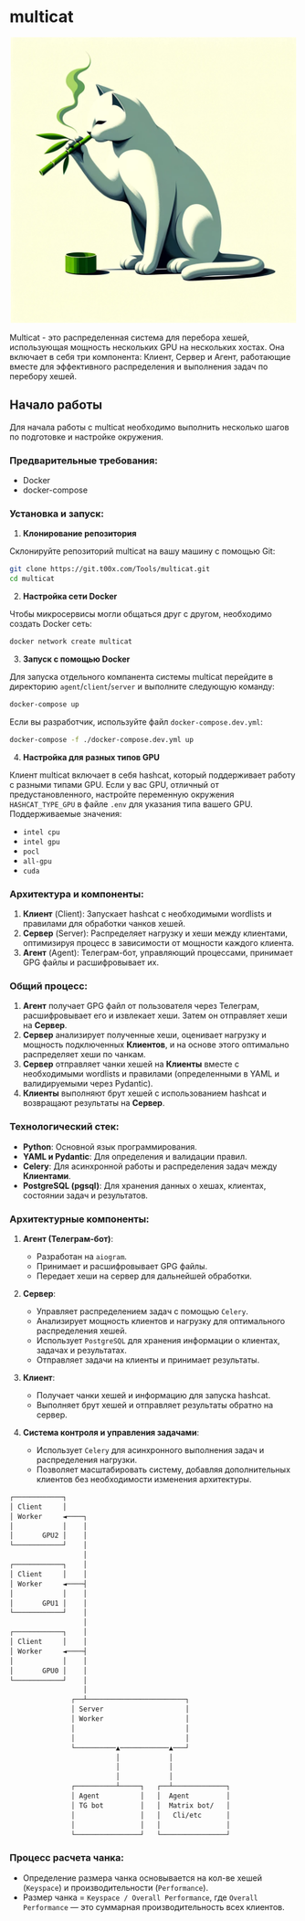 # multicat

<p align="center">
  <img src="./.readme/icon.webp" width="500" />
</p>

Multicat - это распределенная система для перебора хешей, использующая мощность нескольких GPU на нескольких хостах. Она включает в себя три компонента: Клиент, Сервер и Агент, работающие вместе для эффективного распределения и выполнения задач по перебору хешей.

## Начало работы

Для начала работы с multicat необходимо выполнить несколько шагов по подготовке и настройке окружения.

### Предварительные требования:

- Docker
- docker-compose

### Установка и запуск:

1. **Клонирование репозитория**

Склонируйте репозиторий multicat на вашу машину с помощью Git:

```bash
git clone https://git.t00x.com/Tools/multicat.git
cd multicat
```

2. **Настройка сети Docker**

Чтобы микросервисы могли общаться друг с другом, необходимо создать Docker сеть:

```bash
docker network create multicat
```

3. **Запуск с помощью Docker**

Для запуска отдельного компанента системы multicat перейдите в директорию `agent`/`client`/`server` и выполните следующую команду:

```bash
docker-compose up
```

Если вы разработчик, используйте файл `docker-compose.dev.yml`:

```bash
docker-compose -f ./docker-compose.dev.yml up
```

4. **Настройка для разных типов GPU**

Клиент multicat включает в себя hashcat, который поддерживает работу с разными типами GPU. Если у вас GPU, отличный от предустановленного, настройте переменную окружения `HASHCAT_TYPE_GPU` в файле `.env` для указания типа вашего GPU. Поддерживаемые значения:

- `intel cpu`
- `intel gpu`
- `pocl`
- `all-gpu`
- `cuda`

### Архитектура и компоненты:

1. **Клиент** (Client): Запускает hashcat с необходимыми wordlists и правилами для обработки чанков хешей.
2. **Сервер** (Server): Распределяет нагрузку и хеши между клиентами, оптимизируя процесс в зависимости от мощности каждого клиента.
3. **Агент** (Agent): Телеграм-бот, управляющий процессами, принимает GPG файлы и расшифровывает их.

### Общий процесс:

1. **Агент** получает GPG файл от пользователя через Телеграм, расшифровывает его и извлекает хеши. Затем он отправляет хеши на **Сервер**.
2. **Сервер** анализирует полученные хеши, оценивает нагрузку и мощность подключенных **Клиентов**, и на основе этого оптимально распределяет хеши по чанкам.
3. **Сервер** отправляет чанки хешей на **Клиенты** вместе с необходимыми wordlists и правилами (определенными в YAML и валидируемыми через Pydantic).
4. **Клиенты** выполняют брут хешей с использованием hashcat и возвращают результаты на **Сервер**.

### Технологический стек:

- **Python**: Основной язык программирования.
- **YAML и Pydantic**: Для определения и валидации правил.
- **Celery**: Для асинхронной работы и распределения задач между **Клиентами**.
- **PostgreSQL (pgsql)**: Для хранения данных о хешах, клиентах, состоянии задач и результатов.

### Архитектурные компоненты:

1. **Агент (Телеграм-бот)**:
   - Разработан на `aiogram`.
   - Принимает и расшифровывает GPG файлы.
   - Передает хеши на сервер для дальнейшей обработки.

2. **Сервер**:
   - Управляет распределением задач с помощью `Celery`.
   - Анализирует мощность клиентов и нагрузку для оптимального распределения хешей.
   - Использует `PostgreSQL` для хранения информации о клиентах, задачах и результатах.
   - Отправляет задачи на клиенты и принимает результаты.

3. **Клиент**:
   - Получает чанки хешей и информацию для запуска hashcat.
   - Выполняет брут хешей и отправляет результаты обратно на сервер.

4. **Система контроля и управления задачами**:
   - Использует `Celery` для асинхронного выполнения задач и распределения нагрузки.
   - Позволяет масштабировать систему, добавляя дополнительных клиентов без необходимости изменения архитектуры.
```bash
┌────────────┐                                        
│ Client     │                                        
│ Worker     ◄────┐                                   
│            │    │                                   
│       GPU2 │    │                                   
└────────────┘    │                                   
                  │                                   
┌────────────┐    │                                   
│ Client     │    │                                   
│ Worker     ◄────┤                                   
│            │    │                                   
│       GPU1 │    │                                   
└────────────┘    │                                   
                  │                                   
┌────────────┐    │                                   
│ Client     │    │                                   
│ Worker     ◄────┤                                   
│            │    │                                   
│       GPU0 │    │                                   
└────────────┘    │                                   
                  │                                   
               ┌──┴────────────────────────┐          
               │ Server                    │          
               │ Worker                    │          
               │                           │          
               │                           │          
               └──────────▲────────────▲───┘          
                          │            │              
                          │            │              
                          │            │              
               ┌──────────┴─────┐   ┌──┴─────────────┐
               │ Agent          │   │  Agent         │
               │ TG bot         │   │  Matrix bot/   │
               │                │   │   Cli/etc      │
               │                │   │                │
               └────────────────┘   └────────────────┘
```

### Процесс расчета чанка:
- Определение размера чанка основывается на кол-ве хешей (`Keyspace`) и производительности (`Performance`).
- Размер чанка = `Keyspace / Overall Performance`, где `Overall Performance` — это суммарная производительность всех клиентов.
